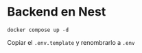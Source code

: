 # Backend en Nest


``````
docker compose up -d
``````

Copiar el ``.env.template`` y renombrarlo a ``.env``